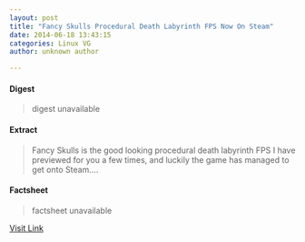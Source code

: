 ```yaml
---
layout: post
title: "Fancy Skulls Procedural Death Labyrinth FPS Now On Steam"
date: 2014-06-18 13:43:15
categories: Linux VG
author: unknown author

---
```



#### Digest
>digest unavailable

#### Extract
>Fancy Skulls is the good looking procedural death labyrinth FPS I have previewed for you a few times, and luckily the game has managed to get onto Steam....

#### Factsheet
>factsheet unavailable

[Visit Link](http://www.gamingonlinux.com/articles/fancy-skulls-procedural-death-labyrinth-fps-now-on-steam.3919/)


